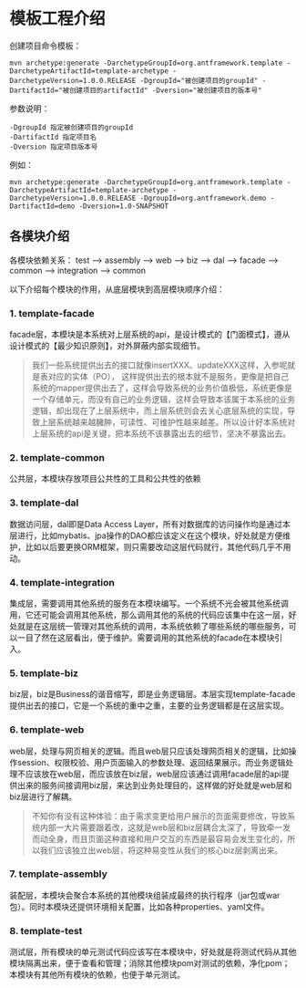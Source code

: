 # 模板工程介绍

创建项目命令模板：

    mvn archetype:generate -DarchetypeGroupId=org.antframework.template -DarchetypeArtifactId=template-archetype -DarchetypeVersion=1.0.0.RELEASE -DgroupId="被创建项目的groupId" -DartifactId="被创建项目的artifactId" -Dversion="被创建项目的版本号"

参数说明：

    -DgroupId 指定被创建项目的groupId
    -DartifactId 指定项目名
    -Dversion 指定项目版本号
    
例如：

    mvn archetype:generate -DarchetypeGroupId=org.antframework.template -DarchetypeArtifactId=template-archetype -DarchetypeVersion=1.0.0.RELEASE -DgroupId=org.antframework.demo -DartifactId=demo -Dversion=1.0-SNAPSHOT


## 各模块介绍
各模块依赖关系：
test --> assembly --> web --> biz --> dal --> facade
                                          --> common
                                  --> integration --> common

以下介绍每个模块的作用，从底层模块到高层模块顺序介绍：

### 1. template-facade
facade层，本模块是本系统对上层系统的api，是设计模式的【门面模式】，遵从设计模式的【最少知识原则】，对外屏蔽内部实现细节。
> 我们一些系统提供出去的接口就像insertXXX、updateXXX这样，入参呢就是表对应的实体（PO）， 这样提供出去的根本就不是服务，更像是把自己系统的mapper提供出去了，这样会导致系统的业务价值极低，系统更像是一个存储单元，而没有自己的业务逻辑，这样会导致本该属于本系统的业务逻辑，却出现在了上层系统中，而上层系统则会去关心底层系统的实现，导致上层系统越来越臃肿，可读性、可维护性越来越差。所以设计好本系统对上层系统的api是关键，把本系统不该暴露出去的细节，坚决不暴露出去。

### 2. template-common
公共层，本模块存放项目公共性的工具和公共性的依赖

### 3. template-dal
数据访问层，dal即是Data Access Layer，所有对数据库的访问操作均是通过本层进行，比如mybatis、jpa操作的DAO都应该定义在这个模块，好处就是方便维护，比如以后要更换ORM框架，则只需要改动这层代码就行，其他代码几乎不用动。

### 4. template-integration
集成层，需要调用其他系统的服务在本模块编写。一个系统不光会被其他系统调用，它还可能会调用其他系统，那么调用其他的系统的代码应该集中在这一层，好处就是在这层统一管理对其他系统的调用，本系统依赖了哪些系统的哪些服务，可以一目了然在这层看出，便于维护。需要调用的其他系统的facade在本模块引入。

### 5. template-biz
biz层，biz是Business的谐音缩写，即是业务逻辑层。本层实现template-facade提供出去的接口，它是一个系统的重中之重，主要的业务逻辑都是在这层实现。

### 6. template-web
web层，处理与网页相关的逻辑。而且web层只应该处理网页相关的逻辑，比如操作session、权限校验、用户页面输入的参数处理、返回结果展示。而业务逻辑处理不应该放在web层，而应该放在biz层，web层应该通过调用facade层的api提供出来的服务间接调用biz层，来达到业务处理目的，这样做的好处就是web层和biz层进行了解耦。
> 不知你有没有这种体验：由于需求变更给用户展示的页面需要修改，导致系统内部一大片需要跟着改，这就是web层和biz层耦合太深了，导致牵一发而动全身，而且页面这种直接和用户交互的东西是最容易会发生变化的，所以我们应该独立出web层，将这种易变性从我们的核心biz层剥离出来。

### 7. template-assembly
装配层，本模块会聚合本系统的其他模块组装成最终的执行程序（jar包或war包）。同时本模块还提供环境相关配置，比如各种properties、yaml文件。

### 8. template-test
测试层，所有模块的单元测试代码应该写在本模块中，好处就是将测试代码从其他模块隔离出来，便于查看和管理；消除其他模块pom对测试的依赖，净化pom；本模块有其他所有模块的依赖，也便于单元测试。
